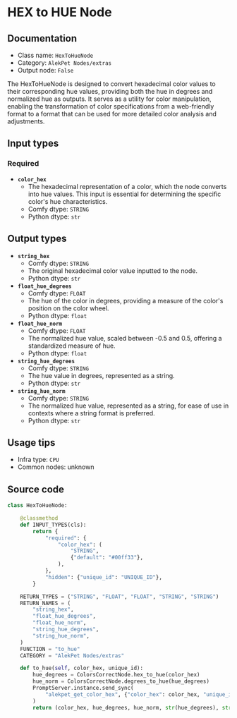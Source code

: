# HEX to HUE Node
## Documentation
- Class name: `HexToHueNode`
- Category: `AlekPet Nodes/extras`
- Output node: `False`

The HexToHueNode is designed to convert hexadecimal color values to their corresponding hue values, providing both the hue in degrees and normalized hue as outputs. It serves as a utility for color manipulation, enabling the transformation of color specifications from a web-friendly format to a format that can be used for more detailed color analysis and adjustments.
## Input types
### Required
- **`color_hex`**
    - The hexadecimal representation of a color, which the node converts into hue values. This input is essential for determining the specific color's hue characteristics.
    - Comfy dtype: `STRING`
    - Python dtype: `str`
## Output types
- **`string_hex`**
    - Comfy dtype: `STRING`
    - The original hexadecimal color value inputted to the node.
    - Python dtype: `str`
- **`float_hue_degrees`**
    - Comfy dtype: `FLOAT`
    - The hue of the color in degrees, providing a measure of the color's position on the color wheel.
    - Python dtype: `float`
- **`float_hue_norm`**
    - Comfy dtype: `FLOAT`
    - The normalized hue value, scaled between -0.5 and 0.5, offering a standardized measure of hue.
    - Python dtype: `float`
- **`string_hue_degrees`**
    - Comfy dtype: `STRING`
    - The hue value in degrees, represented as a string.
    - Python dtype: `str`
- **`string_hue_norm`**
    - Comfy dtype: `STRING`
    - The normalized hue value, represented as a string, for ease of use in contexts where a string format is preferred.
    - Python dtype: `str`
## Usage tips
- Infra type: `CPU`
- Common nodes: unknown


## Source code
```python
class HexToHueNode:

    @classmethod
    def INPUT_TYPES(cls):
        return {
            "required": {
                "color_hex": (
                    "STRING",
                    {"default": "#00ff33"},
                ),
            },
            "hidden": {"unique_id": "UNIQUE_ID"},
        }

    RETURN_TYPES = ("STRING", "FLOAT", "FLOAT", "STRING", "STRING")
    RETURN_NAMES = (
        "string_hex",
        "float_hue_degrees",
        "float_hue_norm",
        "string_hue_degrees",
        "string_hue_norm",
    )
    FUNCTION = "to_hue"
    CATEGORY = "AlekPet Nodes/extras"

    def to_hue(self, color_hex, unique_id):
        hue_degrees = ColorsCorrectNode.hex_to_hue(color_hex)
        hue_norm = ColorsCorrectNode.degrees_to_hue(hue_degrees)
        PromptServer.instance.send_sync(
            "alekpet_get_color_hex", {"color_hex": color_hex, "unique_id": unique_id}
        )
        return (color_hex, hue_degrees, hue_norm, str(hue_degrees), str(hue_norm))

```
